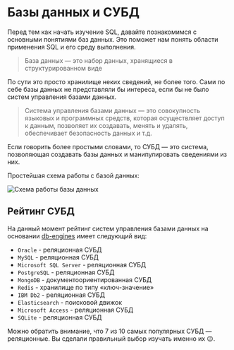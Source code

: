 # Базы данных и СУБД

Перед тем как начать изучение SQL, давайте познакомимся с основными понятиями баз данных. Это поможет нам понять области применения SQL и его среду
выполнения.

> База данных — это набор данных, хранящиеся в структурированном виде

По сути это просто хранилище неких сведений, не более того. Сами по себе базы данных не представляли бы интереса, если бы не было систем управления базами данных.

> Система управления базами данных — это совокупность языковых и программных средств, которая осуществляет
> доступ к данным, позволяет их создавать, менять и удалять, обеспечивает
> безопасность данных и т.д.

Если говорить более простыми словами, то СУБД — это система, позволяющая
создавать базы данных и манипулировать сведениями из них.

Простейшая схема работы с базой данных:

![Схема работы базы данных](https://sql-academy.org/static/guidePage/basic-database-concepts/ru_schema_of_db_work.png "title")

## Рейтинг СУБД

На данный момент рейтинг систем управления базами данных на основании <a href="https://db-engines.com/en/ranking" target="_blank"> db-engines</a> имеет следующий вид:

- `Oracle` - реляционная СУБД
- `MySQL` - реляционная СУБД
- `Microsoft SQL Server` - реляционная СУБД
- `PostgreSQL` - реляционная СУБД
- `MongoDB` - документоориентированная СУБД
- `Redis` - хранилище по типу «ключ-значение»
- `IBM Db2` - реляционная СУБД
- `Elasticsearch` - поисковой движок
- `Microsoft Access` - реляционная СУБД
- `SQLite` - реляционная СУБД

Можно обратить внимание, что 7 из 10 самых популярных СУБД — реляционные. Вы сделали правильный выбор изучать именно их 😉.
